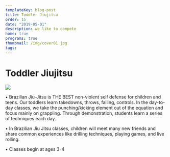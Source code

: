 ```yaml
---
templateKey: blog-post
title: Toddler Jiujitsu
order: 15
date: "2019-05-01"
description: we like to compete
home: true
programs: true
thumbnail: /img/cover01.jpg
tags:
---
```


# Toddler Jiujitsu

![](/img/dsc6897.jpg)

• Brazilian Jiu-Jitsu is THE BEST non-violent self defense for children and teens. Our toddlers learn takedowns, throws, falling, controls. In the day-to-day classes, we take the punching/kicking element out of the equation and focus mainly on grappling. Through demonstration, students learn a series of techniques each day.

• In Brazilian Jiu Jitsu classes, children will meet many new friends and share common experiences like drilling techniques, playing games, and live rolling.

• Classes begin at ages 3-4
